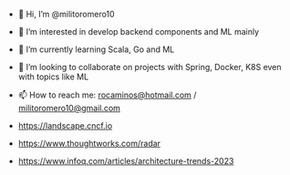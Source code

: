 - 👋 Hi, I’m @militoromero10
- 👀 I’m interested in develop backend components and ML mainly
- 🌱 I’m currently learning Scala, Go and ML
- 💞️ I’m looking to collaborate on projects with Spring, Docker, K8S even with topics like ML
- 📫 How to reach me: rocaminos@hotmail.com / militoromero10@gmail.com

- https://landscape.cncf.io
- https://www.thoughtworks.com/radar
- https://www.infoq.com/articles/architecture-trends-2023
<!---
militoromero10/militoromero10 is a ✨ special ✨ repository because its `README.md` (this file) appears on your GitHub profile.
You can click the Preview link to take a look at your changes.
--->

